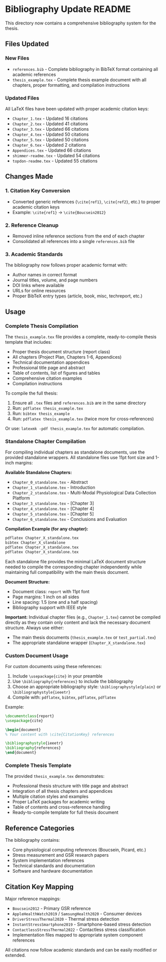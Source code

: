# Bibliography Update README

This directory now contains a comprehensive bibliography system for the thesis.

## Files Updated

### New Files
- `references.bib` - Complete bibliography in BibTeX format containing all academic references
- `thesis_example.tex` - Complete thesis example document with all chapters, proper formatting, and compilation instructions

### Updated Files
All LaTeX files have been updated with proper academic citation keys:
- `Chapter_1.tex` - Updated 16 citations
- `Chapter_2.tex` - Updated 41 citations  
- `Chapter_3.tex` - Updated 66 citations
- `Chapter_4.tex` - Updated 50 citations
- `Chapter_5.tex` - Updated 50 citations
- `Chapter_6.tex` - Updated 2 citations
- `Appendices.tex` - Updated 66 citations
- `shimmer-readme.tex` - Updated 54 citations
- `topdon-readme.tex` - Updated 55 citations

## Changes Made

### 1. Citation Key Conversion
- Converted generic references (`\cite{ref1}`, `\cite{ref2}`, etc.) to proper academic citation keys
- Example: `\cite{ref1}` → `\cite{Boucsein2012}`

### 2. Reference Cleanup
- Removed inline reference sections from the end of each chapter
- Consolidated all references into a single `references.bib` file

### 3. Academic Standards
The bibliography now follows proper academic format with:
- Author names in correct format
- Journal titles, volume, and page numbers
- DOI links where available
- URLs for online resources
- Proper BibTeX entry types (article, book, misc, techreport, etc.)

## Usage

### Complete Thesis Compilation

The `thesis_example.tex` file provides a complete, ready-to-compile thesis template that includes:

- Proper thesis document structure (report class)
- All chapters (Project Plan, Chapters 1-6, Appendices)
- Technical documentation appendices
- Professional title page and abstract
- Table of contents, list of figures and tables
- Comprehensive citation examples
- Compilation instructions

To compile the full thesis:

1. Ensure all `.tex` files and `references.bib` are in the same directory
2. Run: `pdflatex thesis_example.tex`
3. Run: `bibtex thesis_example`  
4. Run: `pdflatex thesis_example.tex` (twice more for cross-references)

Or use: `latexmk -pdf thesis_example.tex` for automatic compilation.

### Standalone Chapter Compilation

For compiling individual chapters as standalone documents, use the provided standalone wrappers. All standalone files use 11pt font size and 1-inch margins:

**Available Standalone Chapters:**
- `Chapter_0_standalone.tex` - Abstract
- `Chapter_1_standalone.tex` - Introduction  
- `Chapter_2_standalone.tex` - Multi-Modal Physiological Data Collection Platform
- `Chapter_3_standalone.tex` - [Chapter 3]
- `Chapter_4_standalone.tex` - [Chapter 4]
- `Chapter_5_standalone.tex` - [Chapter 5]
- `Chapter_6_standalone.tex` - Conclusions and Evaluation

**Compilation Example (for any chapter):**
```bash
pdflatex Chapter_X_standalone.tex
bibtex Chapter_X_standalone
pdflatex Chapter_X_standalone.tex
pdflatex Chapter_X_standalone.tex
```

Each standalone file provides the minimal LaTeX document structure needed to compile the corresponding chapter independently while maintaining full compatibility with the main thesis document.

**Document Structure:**
- Document class: `report` with 11pt font
- Page margins: 1 inch on all sides
- Line spacing: 1.5 (one and a half spacing)
- Bibliography support with IEEE style

**Important:** Individual chapter files (e.g., `Chapter_1.tex`) cannot be compiled directly as they contain only content and lack the necessary document structure. Always use either:
- The main thesis documents (`thesis_example.tex` or `test_partial.tex`)
- The appropriate standalone wrapper (`Chapter_X_standalone.tex`)

### Custom Document Usage

For custom documents using these references:

1. Include `\usepackage{cite}` in your preamble
2. Use `\bibliography{references}` to include the bibliography
3. Choose an appropriate bibliography style: `\bibliographystyle{plain}` or `\bibliographystyle{ieeetr}`
4. Compile with: `pdflatex`, `bibtex`, `pdflatex`, `pdflatex`

Example:
```latex
\documentclass{report}
\usepackage{cite}

\begin{document}
% Your content with \cite{CitationKey} references

\bibliographystyle{ieeetr}
\bibliography{references}
\end{document}
```

### Complete Thesis Template

The provided `thesis_example.tex` demonstrates:
- Professional thesis structure with title page and abstract
- Integration of all thesis chapters and appendices  
- Multiple citation styles and examples
- Proper LaTeX packages for academic writing
- Table of contents and cross-reference handling
- Ready-to-compile template for full thesis document

## Reference Categories

The bibliography contains:
- Core physiological computing references (Boucsein, Picard, etc.)
- Stress measurement and GSR research papers
- System implementation references
- Technical standards and documentation
- Software and hardware documentation

## Citation Key Mapping

Major reference mappings:
- `Boucsein2012` - Primary GSR reference
- `AppleHealthWatch2019` / `SamsungHealth2020` - Consumer devices
- `DriverStressThermal2020` - Thermal stress detection
- `InstantStressSmartphone2019` - Smartphone-based stress detection
- `ContactlessStressThermal2022` - Contactless stress classification
- Implementation files mapped to appropriate system component references

All citations now follow academic standards and can be easily modified or extended.